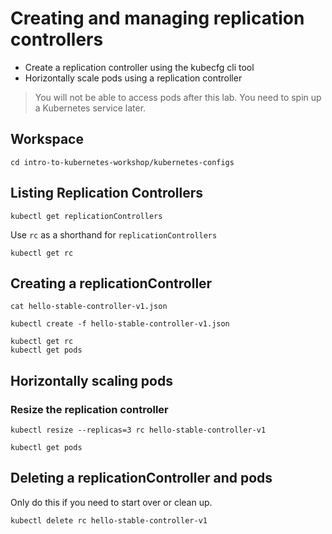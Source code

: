 # Creating and managing replication controllers

* Create a replication controller using the kubecfg cli tool
* Horizontally scale pods using a replication controller

> You will not be able to access pods after this lab. You need to spin up a Kubernetes service later.

## Workspace

```
cd intro-to-kubernetes-workshop/kubernetes-configs
```

## Listing Replication Controllers

```
kubectl get replicationControllers
```

Use `rc` as a shorthand for `replicationControllers`

```
kubectl get rc
```

## Creating a replicationController

```
cat hello-stable-controller-v1.json
```

```
kubectl create -f hello-stable-controller-v1.json
```

```
kubectl get rc
kubectl get pods
```

## Horizontally scaling pods

### Resize the replication controller

```
kubectl resize --replicas=3 rc hello-stable-controller-v1
```

```
kubectl get pods
```

## Deleting a replicationController and pods

Only do this if you need to start over or clean up.

```
kubectl delete rc hello-stable-controller-v1
```
